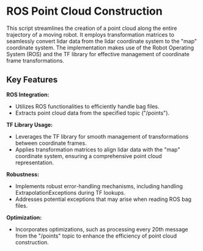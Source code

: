 # ROS Point Cloud Construction

This script streamlines the creation of a point cloud along the entire trajectory of a moving robot. It employs transformation matrices to seamlessly convert lidar data from the lidar coordinate system to the "map" coordinate system. The implementation makes use of the Robot Operating System (ROS) and the TF library for effective management of coordinate frame transformations.

## Key Features

**ROS Integration:**
   - Utilizes ROS functionalities to efficiently handle bag files.
   - Extracts point cloud data from the specified topic ("/points").

**TF Library Usage:**
   - Leverages the TF library for smooth management of transformations between coordinate frames.
   - Applies transformation matrices to align lidar data with the "map" coordinate system, ensuring a comprehensive point cloud representation.

**Robustness:**
   - Implements robust error-handling mechanisms, including handling ExtrapolationExceptions during TF lookups.
   - Addresses potential exceptions that may arise when reading ROS bag files.

**Optimization:**
   - Incorporates optimizations, such as processing every 20th message from the "/points" topic to enhance the efficiency of point cloud construction.
